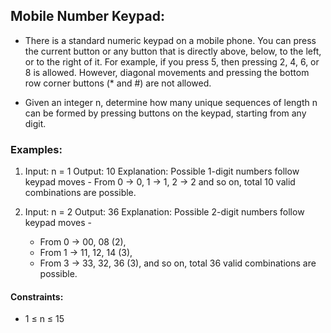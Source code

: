 ## Mobile Number Keypad:

* There is a standard numeric keypad on a mobile phone. You can press the current button or any button that is directly above, below, to the left, or to the right of it. For example, if you press 5, then pressing 2, 4, 6, or 8 is allowed. However, diagonal movements and pressing the bottom row corner buttons (* and #) are not allowed.


* Given an integer n, determine how many unique sequences of length n can be formed by pressing buttons on the keypad, starting from any digit.

### Examples:

1. Input: n = 1
   Output: 10
   Explanation: Possible 1-digit numbers follow keypad moves - From 0 → 0, 1 → 1, 2 → 2 and so on, total 10 valid combinations are possible.

2. Input: n = 2
   Output: 36
   Explanation: Possible 2-digit numbers follow keypad moves -
   - From 0 → 00, 08 (2), 
   - From 1 → 11, 12, 14 (3),
   - From 3 → 33, 32, 36 (3), and so on,
   total 36 valid combinations are possible.

#### Constraints:
* 1 ≤ n ≤ 15